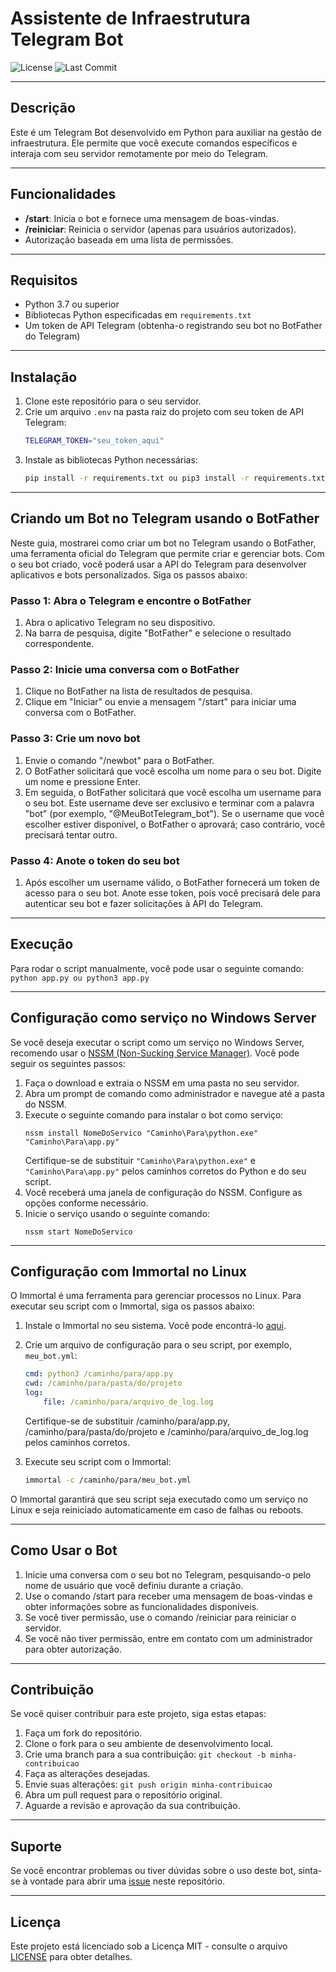 # Assistente de Infraestrutura Telegram Bot

![License](https://img.shields.io/github/license/DaviAntonaji/python-telegram-bot-reboot?style=flat-square)
![Last Commit](https://img.shields.io/github/last-commit/DaviAntonaji/python-telegram-bot-reboot?style=flat-square)

---

## Descrição
Este é um Telegram Bot desenvolvido em Python para auxiliar na gestão de infraestrutura. Ele permite que você execute comandos específicos e interaja com seu servidor remotamente por meio do Telegram.

---

## Funcionalidades
- **/start**: Inicia o bot e fornece uma mensagem de boas-vindas.
- **/reiniciar**: Reinicia o servidor (apenas para usuários autorizados).
- Autorização baseada em uma lista de permissões.

---

## Requisitos
- Python 3.7 ou superior
- Bibliotecas Python especificadas em `requirements.txt`
- Um token de API Telegram (obtenha-o registrando seu bot no BotFather do Telegram)

---

## Instalação
1. Clone este repositório para o seu servidor.
2. Crie um arquivo `.env` na pasta raiz do projeto com seu token de API Telegram:
    ```bash
    TELEGRAM_TOKEN="seu_token_aqui"
    ```
3. Instale as bibliotecas Python necessárias:
    ```bash
    pip install -r requirements.txt ou pip3 install -r requirements.txt

    ```

---

## Criando um Bot no Telegram usando o BotFather

Neste guia, mostrarei como criar um bot no Telegram usando o BotFather, uma ferramenta oficial do Telegram que permite criar e gerenciar bots. Com o seu bot criado, você poderá usar a API do Telegram para desenvolver aplicativos e bots personalizados. Siga os passos abaixo:

### Passo 1: Abra o Telegram e encontre o BotFather

1. Abra o aplicativo Telegram no seu dispositivo.
2. Na barra de pesquisa, digite "BotFather" e selecione o resultado correspondente.

### Passo 2: Inicie uma conversa com o BotFather

1. Clique no BotFather na lista de resultados de pesquisa.
2. Clique em "Iniciar" ou envie a mensagem "/start" para iniciar uma conversa com o BotFather.

### Passo 3: Crie um novo bot

1. Envie o comando "/newbot" para o BotFather.
2. O BotFather solicitará que você escolha um nome para o seu bot. Digite um nome e pressione Enter.
3. Em seguida, o BotFather solicitará que você escolha um username para o seu bot. Este username deve ser exclusivo e terminar com a palavra "bot" (por exemplo, "@MeuBotTelegram_bot"). Se o username que você escolher estiver disponível, o BotFather o aprovará; caso contrário, você precisará tentar outro.

### Passo 4: Anote o token do seu bot

1. Após escolher um username válido, o BotFather fornecerá um token de acesso para o seu 
bot. Anote esse token, pois você precisará dele para autenticar seu bot e fazer solicitações à API do Telegram.

---

## Execução
Para rodar o script manualmente, você pode usar o seguinte comando:
    ```
    python app.py ou python3 app.py
    ```

---

## Configuração como serviço no Windows Server
Se você deseja executar o script como um serviço no Windows Server, recomendo usar o [NSSM (Non-Sucking Service Manager)](https://nssm.cc/). Você pode seguir os seguintes passos:

1. Faça o download e extraia o NSSM em uma pasta no seu servidor.
2. Abra um prompt de comando como administrador e navegue até a pasta do NSSM.
3. Execute o seguinte comando para instalar o bot como serviço:
    ```console
    nssm install NomeDoServico "Caminho\Para\python.exe" "Caminho\Para\app.py"
    ```
    Certifique-se de substituir `"Caminho\Para\python.exe"` e `"Caminho\Para\app.py"` pelos caminhos corretos do Python e do seu script.
4. Você receberá uma janela de configuração do NSSM. Configure as opções conforme necessário.
5. Inicie o serviço usando o seguinte comando:
    ```console
    nssm start NomeDoServico
    ```

---

## Configuração com Immortal no Linux
O Immortal é uma ferramenta para gerenciar processos no Linux. Para executar seu script com o Immortal, siga os passos abaixo:

1. Instale o Immortal no seu sistema. Você pode encontrá-lo [aqui](https://immortal.run/).
2. Crie um arquivo de configuração para o seu script, por exemplo, `meu_bot.yml`:
    ```yaml
    cmd: python3 /caminho/para/app.py
    cwd: /caminho/para/pasta/do/projeto
    log:
        file: /caminho/para/arquivo_de_log.log
    ```
    Certifique-se de substituir /caminho/para/app.py, /caminho/para/pasta/do/projeto e /caminho/para/arquivo_de_log.log pelos caminhos corretos.
3. Execute seu script com o Immortal:

    ```bash
    immortal -c /caminho/para/meu_bot.yml
    ```

O Immortal garantirá que seu script seja executado como um serviço no Linux e seja reiniciado automaticamente em caso de falhas ou reboots.

---

## Como Usar o Bot
1. Inicie uma conversa com o seu bot no Telegram, pesquisando-o pelo nome de usuário que você definiu durante a criação.
2. Use o comando /start para receber uma mensagem de boas-vindas e obter informações sobre as funcionalidades disponíveis.
3. Se você tiver permissão, use o comando /reiniciar para reiniciar o servidor.
4. Se você não tiver permissão, entre em contato com um administrador para obter autorização.

---

## Contribuição
Se você quiser contribuir para este projeto, siga estas etapas:

1. Faça um fork do repositório.
2. Clone o fork para o seu ambiente de desenvolvimento local.
3. Crie uma branch para a sua contribuição: `git checkout -b minha-contribuicao`
4. Faça as alterações desejadas.
5. Envie suas alterações: `git push origin minha-contribuicao`
6. Abra um pull request para o repositório original.
7. Aguarde a revisão e aprovação da sua contribuição.

---

## Suporte
Se você encontrar problemas ou tiver dúvidas sobre o uso deste bot, sinta-se à vontade para abrir uma [issue](https://github.com/DaviAntonaji/python-telegram-bot-reboot/issues) neste repositório.

---

## Licença
Este projeto está licenciado sob a Licença MIT - consulte o arquivo [LICENSE](LICENSE) para obter detalhes.

